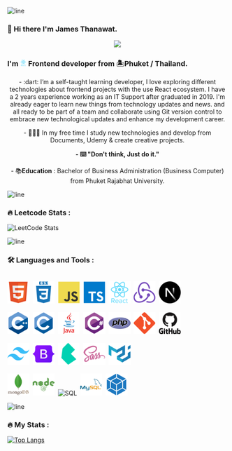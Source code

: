![line](https://user-images.githubusercontent.com/57281769/139474820-48edd3b4-3025-4ac6-abd0-d1c9b4fb2b5f.png)
### 👋 Hi there I'm James Thanawat. 



<p align="center"><img src="https://media.giphy.com/media/juSCTzqDAV1Xq/giphy.gif" width="250" heigh="250"/></p>

### I'm <img src="https://github.com/devicons/devicon/blob/master/icons/react/react-original-wordmark.svg" title="React" alt="React" width="15" height="15"/> Frontend developer from <b>🏝️Phuket / Thailand.</b>

<p style = "text-align: center;">
- :dart: I’m a self-taught learning developer, I love exploring different technologies about frontend projects with the use React ecosystem. I have a 2 years experience working as an IT Support after graduated in 2019. I'm already eager to learn new things from technology updates and news. and all ready to be part of a team and collaborate using Git version control to embrace new technological updates and enhance my development career.
</p>

<p style = "text-align: center;">
- 🧑🏻‍💻 In my free time I study new technologies and develop from Documents, Udemy & create creative projects. 
</p>
<p style = "text-align: center;"><strong>
- ⌨️  "Don't think, Just do it."
</strong>
</p>

<p style = "text-align: center;">
- 📚<strong>Education</strong> : Bachelor of Business Administration (Business Computer) from Phuket Rajabhat University.
</p>

![line](https://user-images.githubusercontent.com/57281769/139474820-48edd3b4-3025-4ac6-abd0-d1c9b4fb2b5f.png)
### :fire: Leetcode Stats :

![LeetCode Stats](https://leetcard.jacoblin.cool/naijamesz?theme=wtf&font=Roboto)
</br>

![line](https://user-images.githubusercontent.com/57281769/139474820-48edd3b4-3025-4ac6-abd0-d1c9b4fb2b5f.png)
### :hammer_and_wrench: Languages and Tools :

</br>
<div>
  <img src="https://github.com/devicons/devicon/blob/master/icons/html5/html5-original.svg" title="HTML5" alt="HTML" width="50" height="50"/>&nbsp;
  <img src="https://github.com/devicons/devicon/blob/master/icons/css3/css3-plain-wordmark.svg"  title="CSS3" alt="CSS" width="50" height="50"/>&nbsp;
  <img src="https://github.com/devicons/devicon/blob/master/icons/javascript/javascript-original.svg" title="JavaScript" alt="JavaScript" width="50" height="50"/>&nbsp;
  <img src="https://github.com/devicons/devicon/blob/master/icons/typescript/typescript-plain.svg" title="Typescript" alt="Typescript" width="50" height="50"/>&nbsp;
  <img src="https://github.com/devicons/devicon/blob/master/icons/react/react-original-wordmark.svg" title="React" alt="React" width="50" height="50"/>&nbsp;
  <img src="https://github.com/devicons/devicon/blob/master/icons/redux/redux-original.svg" title="Redux" alt="Redux " width="50" height="50"/>&nbsp;
<!--   <img src="https://github.com/devicons/devicon/blob/master/icons/jquery/jquery-plain-wordmark.svg" title="Jquery" alt="JQUERY " width="50" height="50"/>&nbsp; -->
  <img src="https://github.com/devicons/devicon/blob/master/icons/nextjs/nextjs-original.svg" title="Next" alt="Next" width="50" height="50">&nbsp;
  </br>
  </br>
  <img src="https://github.com/devicons/devicon/blob/master/icons/cplusplus/cplusplus-original.svg" title="C++" alt="C++" width="50" height="50"/>&nbsp;
  <img src="https://github.com/devicons/devicon/blob/master/icons/c/c-original.svg"  title="C" alt="C" width="50" height="50"/>&nbsp;
  <img src="https://github.com/devicons/devicon/blob/master/icons/java/java-original-wordmark.svg" title="Redux" alt="Redux " width="50" height="50"/>&nbsp;
  <img src="https://github.com/devicons/devicon/blob/master/icons/csharp/csharp-original.svg" title="C#" alt="C#" width="50" height="50"/>&nbsp;
  <img src="https://github.com/devicons/devicon/blob/master/icons/php/php-original.svg" title="php" alt="php" width="50" height="50"/>&nbsp;
  <img src="https://github.com/devicons/devicon/blob/master/icons/git/git-plain.svg" title="Git" **alt="Git" width="50" height="50"/>&nbsp;
  <img src="https://github.com/devicons/devicon/blob/master/icons/github/github-original-wordmark.svg" title="Github" **alt="Github" width="50" height="50"/>&nbsp;
  </br>
</br>
  <img src="https://github.com/devicons/devicon/blob/master/icons/tailwindcss/tailwindcss-original.svg" title="Tailwindcss" alt="Tailwindcss" width="50" height="50">&nbsp;
  <img src="https://github.com/devicons/devicon/blob/master/icons/bootstrap/bootstrap-original.svg" title="Bootstrap" alt="Bootstrap" width="50" height="50">&nbsp;
  <img src="https://github.com/devicons/devicon/blob/master/icons/bulma/bulma-plain.svg" title="Bulma" alt="Bulma" width="50" height="50">&nbsp;
  <img src="https://github.com/devicons/devicon/blob/master/icons/sass/sass-original.svg"  title="SASS" alt="SASS" width="50" height="50"/>&nbsp;
  <img src="https://github.com/devicons/devicon/blob/master/icons/materialui/materialui-original.svg"  title="Material-UI" alt="Material-UI" width="50" height="50"/>&nbsp;
  </br>
  </br>
  <img src="https://github.com/devicons/devicon/blob/master/icons/mongodb/mongodb-original-wordmark.svg" title="MongoDB" alt="MongoDB" width="50" heigth="50"/>&nbsp;
  <img src="https://github.com/devicons/devicon/blob/master/icons/nodejs/nodejs-plain-wordmark.svg" title="NodeJS" alt="NodeJS" width="50" height="50"/>&nbsp;
  <img src="https://camo.githubusercontent.com/541440af8ee3fc940c630f68fbbddf39a5e1a7130905939ee27d32797e2a419f/68747470733a2f2f696d672e69636f6e73382e636f6d2f65787465726e616c2d666c61742d6a756963792d666973682f36302f3030303030302f65787465726e616c2d73716c2d636f64696e672d616e642d646576656c6f706d656e742d666c61742d666c61742d6a756963792d666973682e706e67" title="SQL" alt="SQL" width="50" height="50"/>&nbsp;
  <img src="https://github.com/devicons/devicon/blob/master/icons/mysql/mysql-original-wordmark.svg" title="mySQL" alt="mySQL" width="50" height="50"/>&nbsp;
  <img src="https://github.com/devicons/devicon/blob/master/icons/webpack/webpack-plain.svg" title="Webpack" alt="Webpack" width="50" height="50">&nbsp;
</br>
<!--   </br>
  <img src="https://github.com/devicons/devicon/blob/master/icons/figma/figma-original.svg" title="Figma" **alt="Fig" width="50" height="50"/>&nbsp;
  <img src="https://github.com/devicons/devicon/blob/master/icons/photoshop/photoshop-plain.svg" title="Photoshop" **alt="Photoshop" width="50" height="50"/>&nbsp;
  <img src="https://github.com/devicons/devicon/blob/master/icons/vscode/vscode-original.svg" title="vscode" alt="VSCODE" width="50" height="50">&nbsp;
  <img src="https://github.com/devicons/devicon/blob/master/icons/vitejs/vitejs-original.svg" title="vitejs" alt="vitejs" width="50" height="50">&nbsp;
  <br> -->
</div>
<!-- <div class="tech-icon-row">
<ul>
<li><img src="https://res.cloudinary.com/net-ninja/image/upload/v1616073951/Net%20Ninja%20Pro/svg/icons/html-logo_lfmuid.svg"></li>
<li><img src="https://res.cloudinary.com/net-ninja/image/upload/v1616074126/Net%20Ninja%20Pro/svg/icons/js-logo_gvosxg.svg"></li>
<li><img src="https://res.cloudinary.com/net-ninja/image/upload/v1616074122/Net%20Ninja%20Pro/svg/icons/flutter-logo_gl5iyt.svg"></li>
<li><img src="https://res.cloudinary.com/net-ninja/image/upload/v1616074128/Net%20Ninja%20Pro/svg/icons/react-logo_q2iuni.svg"></li>
<li><img src="https://res.cloudinary.com/net-ninja/image/upload/v1616074131/Net%20Ninja%20Pro/svg/icons/svelte-logo_lgisl0.svg"></li>
<li><img src="https://res.cloudinary.com/net-ninja/image/upload/v1616074127/Net%20Ninja%20Pro/svg/icons/node-logo_runwwy.svg"></li>
<li><img src="https://res.cloudinary.com/net-ninja/image/upload/v1616074133/Net%20Ninja%20Pro/svg/icons/typescript-logo_oldkpo.svg"></li>
<li><img src="https://res.cloudinary.com/net-ninja/image/upload/v1616074129/Net%20Ninja%20Pro/svg/icons/sapper-logo_pqplkk.svg"></li>
<li><img src="https://res.cloudinary.com/net-ninja/image/upload/v1616074124/Net%20Ninja%20Pro/svg/icons/gatsby-logo_chwupz.svg"></li>
<li><img src="https://res.cloudinary.com/net-ninja/image/upload/v1616074125/Net%20Ninja%20Pro/svg/icons/graphql-logo_xfmygj.svg"></li>
<li><img src="https://res.cloudinary.com/net-ninja/image/upload/v1616074123/Net%20Ninja%20Pro/svg/icons/framer-logo_joymgk.svg"></li>
<li><img src="https://res.cloudinary.com/net-ninja/image/upload/v1616074121/Net%20Ninja%20Pro/svg/icons/firebase-logo_kkewft.svg"></li>
</ul>
</div> -->






![line](https://user-images.githubusercontent.com/57281769/139474820-48edd3b4-3025-4ac6-abd0-d1c9b4fb2b5f.png)
</br>
### :fire: My Stats :
<!-- <a href="https://app.daily.dev/naijamesz"><img src="https://api.daily.dev/devcards/d1b6c6efd25840548353397b2b60688d.png?r=0gy" width="200" alt="James Thanawat's Dev Card"/></a>-->
[![Top Langs](https://github-readme-stats.vercel.app/api/top-langs/?username=naiJamesz&layout=compact)](https://github.com/naijamesz/github-readme-stats)

